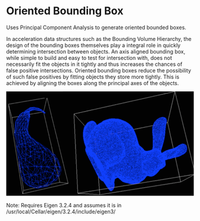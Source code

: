 # Oriented Bounding Box 
Uses Principal Component Analysis to generate oriented bounded boxes.

In acceleration data structures such as the Bounding Volume Hierarchy, the design of the bounding boxes themselves play a integral role in quickly determining intersection between objects. An axis aligned bounding box, while simple to build and easy to test for intersection with, does not necessarily fit the objects in it tightly and thus increases the chances of false positive intersections. Oriented bounding boxes reduce the possibility of such false positives by fitting objects they store more tightly. This is achieved by aligning the boxes along the principal axes of the objects. 

![](oriented-bbox.png)

Note: Requires Eigen 3.2.4 and assumes it is in /usr/local/Cellar/eigen/3.2.4/include/eigen3/
